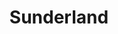 ---
title: 'Sunderland'
altTitle: 'Cafes in Sunderland'
url: '/locations/sunderland/'
type: 'location'
id: 'sunderland'
geolocation:
  lat: 54.9783
  long: 1.6178
population: null
area: null
history: null
landmarks: null
climate: null
economy: null
content: "Sunderland is home to a vibrant coffee scene with a diverse range of independent cafes. Whether you're in the city center or the surrounding suburbs, you'll find plenty of great options to choose from. Some local favorites include The Peacock, a cozy and welcoming cafe with a relaxed atmosphere and delicious coffee, The Good Apple Cafe, which serves up hearty breakfasts and lunches made with fresh, locally-sourced ingredients, and Holmeside Coffee, a trendy spot with a focus on specialty coffee and artisanal pastries. No matter what you're in the mood for, you're sure to find the perfect cup of coffee at one of Sunderland's many fantastic cafes."
images:
  header:
    src: '/images/locations/bridges-over-river-wear-in-sunderland-north-east-england.jpg'
    alt: 'Bridges over River Wear in Sunderland, North East England'
    width: 1920
    height: 1024
  thumbnail:
    src: '/images/locations/bridges-over-river-wear-in-sunderland-north-east-england.jpg'
    alt: 'Bridges over River Wear in Sunderland, North East England'
    width: 400
    height: 300
head:
  title: 'Cafes in Sunderland : Explore Cafes and Coffee Blends Across Tyne & Wear'
  meta:
    - name: 'keywords'
      content: 'cafe finder, coffee shop locator, cafe reviews, cafe events, cafe news, speciality coffee, cafe blog, coffee culture'
    - name: 'robots'
      content: 'index, follow'
    - name: 'author'
      content: 'Chris Prusakiewicz with ChatGPT'
    - name: 'copyright'
      content: '© 2023 The Coffee Detectives'
settings:
  slider: true
---